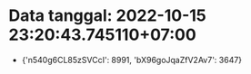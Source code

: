 # Data tanggal: 2022-10-15 23:20:43.745110+07:00

* {'n540g6CL85zSVCcI': 8991, 'bX96goJqaZfV2Av7': 3647}
